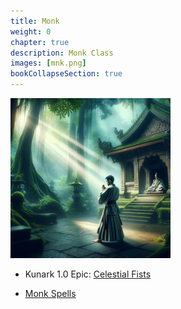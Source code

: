 ```yaml
---
title: Monk
weight: 0
chapter: true
description: Monk Class
images: [mnk.png]
bookCollapseSection: true
---
```


![Classes](mnk.png)


- Kunark 1.0 Epic: [Celestial Fists](classes/mnk/epic)

- [Monk Spells](/classes/mnk/spells)
